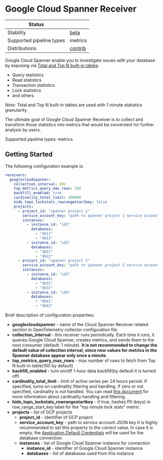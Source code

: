 # Google Cloud Spanner Receiver

| Status                   |           |
| ------------------------ |-----------|
| Stability                | [beta]    |
| Supported pipeline types | metrics   |
| Distributions            | [contrib] |

Google Cloud Spanner enable you to investigate issues with your database
by exposing via [Total and Top N built-in tables](https://cloud.google.com/spanner/docs/introspection):
- Query statistics
- Read statistics
- Transaction statistics
- Lock statistics
- and others

_Note_: Total and Top N built-in tables are used with 1 minute statistics granularity.

The ultimate goal of Google Cloud Spanner Receiver is to collect and transform those statistics into metrics
that would be convenient for further analysis by users. 

Supported pipeline types: metrics

## Getting Started

The following configuration example is:

```yaml
receivers:
  googlecloudspanner:
    collection_interval: 60s
    top_metrics_query_max_rows: 100
    backfill_enabled: true
    cardinality_total_limit: 200000
    hide_topn_lockstats_rowrangestartkey: false
    projects:
      - project_id: "spanner project 1"
        service_account_key: "path to spanner project 1 service account json key"
        instances:
          - instance_id: "id1"
            databases:
              - "db11"
              - "db12"
          - instance_id: "id2"
            databases:
              - "db21"
              - "db22"
      - project_id: "spanner project 2"
        service_account_key: "path to spanner project 2 service account json key"
        instances:
          - instance_id: "id3"
            databases:
              - "db31"
              - "db32"
          - instance_id: "id4"
            databases:
              - "db41"
              - "db42"
```

Brief description of configuration properties:
- **googlecloudspanner** - name of the Cloud Spanner Receiver related section in OpenTelemetry collector configuration file
- **collection_interval** - this receiver runs periodically. Each time it runs, it queries Google Cloud Spanner, creates metrics, and sends them to the next consumer (default: 1 minute). **It is not recommended to change the default value of collection interval, since new values for metrics in the Spanner database appear only once a minute.**
- **top_metrics_query_max_rows** - max number of rows to fetch from Top N built-in table(100 by default)
- **backfill_enabled** - turn on/off 1-hour data backfill(by default it is turned off)
- **cardinality_total_limit** - limit of active series per 24 hours period. If specified, turns on cardinality filtering and handling. If zero or not specified, cardinality is not handled. You can read [this document](cardinality.md) for more information about cardinality handling and filtering.
- **hide_topn_lockstats_rowrangestartkey** - if true, hashes PII (keys) in row_range_start_key label for the "top minute lock stats" metric
- **projects** - list of GCP projects
    - **project_id** - identifier of GCP project
    - **service_account_key** - path to service account JSON key It is highly recommended to set this property to the correct value. In case it is empty, the [Application Default Credentials](https://google.aip.dev/auth/4110) will be used for the database connection.
    - **instances** - list of Google Cloud Spanner instance for connection
        - **instance_id** - identifier of Google Cloud Spanner instance
        - **databases** - list of databases used from this instance

[beta]: https://github.com/open-telemetry/opentelemetry-collector#beta
[contrib]: https://github.com/open-telemetry/opentelemetry-collector-releases/tree/main/distributions/otelcol-contrib